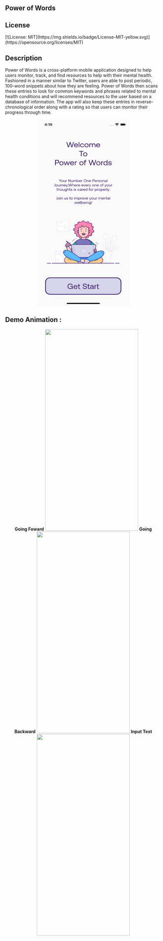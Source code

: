 <h2>Power of Words</h2>
<h2>License</h2>
[![License: MIT](https://img.shields.io/badge/License-MIT-yellow.svg)](https://opensource.org/licenses/MIT)
<h2>Description</h2>
<p>
Power of Words is a cross-platform mobile application designed to help users monitor, track, and find resources to help with their mental health. Fashioned in a manner similar to Twitter, users are able to post periodic, 100-word snippets about how they are feeling. Power of Words then scans these entries to look for common keywords and phrases related to mental health conditions and will recommend resources to the user based on a database of information. The app will also keep these entries in reverse-chronological order along with a rating so that users can monitor their progress through time.
</p>
<p align="center">
<img src="pic/getstart.png" width="300" height="600"></p>
<h2>Demo Animation :</h2>
<p align="center">
<strong>Going Foward</strong>
<img src="pic/rolein.gif" width="300" height="648">
<strong>Going Backward</strong>
<img src="pic/roleback.gif" width="300" height="648">
<strong>Input Text</strong>
<img src="pic/input.gif" width="300" height="648">
</p>
